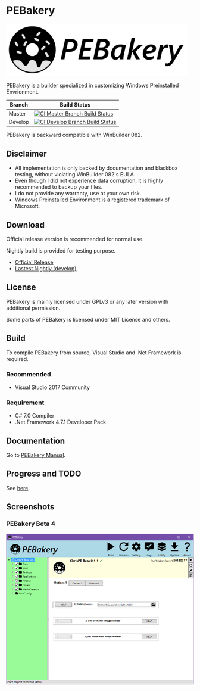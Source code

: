 # PEBakery

<div style="text-align: left">
    <img src="./Image/Banner.svg" height="140">
</div>

PEBakery is a builder specialized in customizing Windows Preinstalled Envrionment.

| Branch    | Build Status   |
|-----------|----------------|
| Master    | [![CI Master Branch Build Status](https://ci.appveyor.com/api/projects/status/j3p0v26j7nky0bvu/branch/master?svg=true)](https://ci.appveyor.com/project/ied206/pebakery/branch/master) |
| Develop   | [![CI Develop Branch Build Status](https://ci.appveyor.com/api/projects/status/j3p0v26j7nky0bvu/branch/develop?svg=true)](https://ci.appveyor.com/project/ied206/pebakery/branch/develop) |

PEBakery is backward compatible with WinBuilder 082.

## Disclaimer

- All implementation is only backed by documentation and blackbox testing, without violating WinBuilder 082's EULA.
- Even though I did not experience data corruption, it is highly recommended to backup your files.
- I do not provide any warranty, use at your own risk.
- Windows Preinstalled Environment is a registered trademark of Microsoft.

## Download

Official release version is recommended for normal use.

Nightly build is provided for testing purpose.

- [Official Release](https://github.com/pebakery/pebakery/releases)
- [Lastest Nightly (develop)](https://ci.appveyor.com/api/projects/ied206/PEBakery/artifacts/nightly.zip?branch=develop)

## License

PEBakery is mainly licensed under GPLv3 or any later version with additional permission.

Some parts of PEBakery is licensed under MIT License and others.

## Build

To compile PEBakery from source, Visual Studio and .Net Framework is required.

### Recommended

- Visual Studio 2017 Community

### Requirement

- C# 7.0 Compiler
- .Net Framework 4.7.1 Developer Pack

## Documentation

Go to [PEBakery Manual](https://github.com/pebakery/pebakery-docs).

## Progress and TODO

See [here](https://github.com/pebakery/pebakery/projects/2).

## Screenshots

### PEBakery Beta 4

![ChrisPE with PEBakery Beta 4](./Image/PEBakery-ChrisPE.png)

